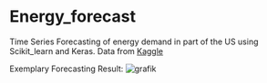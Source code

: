 # Energy_forecast
Time Series Forecasting of energy demand in part of the US using Scikit_learn and Keras.
Data from [Kaggle](https://www.kaggle.com/robikscube/hourly-energy-consumption)

Exemplary Forecasting Result:
![grafik](https://user-images.githubusercontent.com/75590579/167874801-5005404a-6d06-408a-874b-0f45991e98f5.png)

